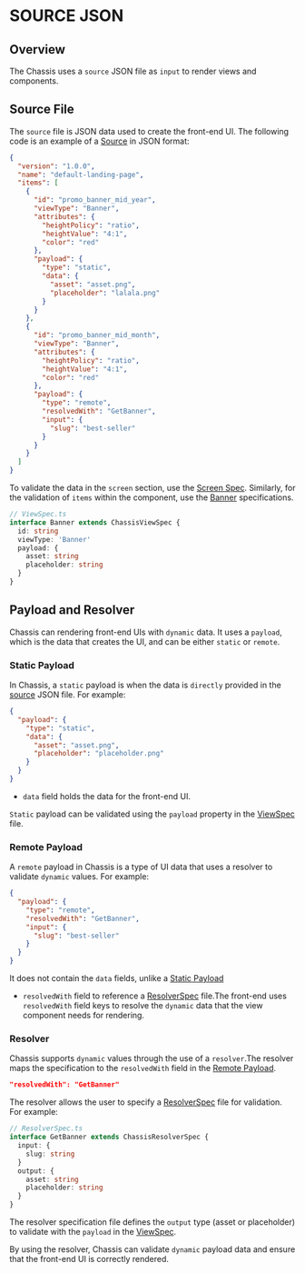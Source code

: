 # SOURCE JSON

## Overview

The Chassis uses a `source` JSON file as `input` to render views and components.

## Source File

The `source` file is JSON data used to create the front-end UI. The following code is an example of a [Source](../example/source.json) in JSON format:

```json
{
  "version": "1.0.0",
  "name": "default-landing-page",
  "items": [
    {
      "id": "promo_banner_mid_year",
      "viewType": "Banner",
      "attributes": {
        "heightPolicy": "ratio",
        "heightValue": "4:1",
        "color": "red"
      },
      "payload": {
        "type": "static",
        "data": {
          "asset": "asset.png",
          "placeholder": "lalala.png"
        }
      }
    },
    {
      "id": "promo_banner_mid_month",
      "viewType": "Banner",
      "attributes": {
        "heightPolicy": "ratio",
        "heightValue": "4:1",
        "color": "red"
      },
      "payload": {
        "type": "remote",
        "resolvedWith": "GetBanner",
        "input": {
          "slug": "best-seller"
        }
      }
    }
  ]
}
```

To validate the data in the `screen` section, use the [Screen Spec](./spec.md/#chassisscreenspec). Similarly, for the validation of `items` within the component, use the [Banner](../example/src/ViewSpec.ts) specifications.

```ts
// ViewSpec.ts
interface Banner extends ChassisViewSpec {
  id: string
  viewType: 'Banner'
  payload: {
    asset: string
    placeholder: string
  }
}
```

## Payload and Resolver

Chassis can rendering front-end UIs with `dynamic` data. It uses a `payload`, which is the data that creates the UI, and can be either `static` or `remote`.

### Static Payload

In Chassis, a `static` payload is when the data is `directly` provided in the [source](#source-file) JSON file. For example:

```json
{
  "payload": {
    "type": "static",
    "data": {
      "asset": "asset.png",
      "placeholder": "placeholder.png"
    }
  }
}
```

- `data` field holds the data for the front-end UI.

`Static` payload can be validated using the `payload` property in the [ViewSpec](./spec.md/#view-spec) file.

### Remote Payload

A `remote` payload in Chassis is a type of UI data that uses a resolver to validate `dynamic` values. For example:

```json
{
  "payload": {
    "type": "remote",
    "resolvedWith": "GetBanner",
    "input": {
      "slug": "best-seller"
    }
  }
}
```

It does not contain the `data` fields, unlike a [Static Payload](#static-payload)

- `resolvedWith` field to reference a [ResolverSpec](./spec.md/#resolver-spec) file.The front-end uses `resolvedWith` field keys to resolve the `dynamic` data that the view component needs for rendering.

### Resolver

Chassis supports `dynamic` values through the use of a `resolver`.The resolver maps the specification to the `resolvedWith` field in the [Remote Payload](#remote-payload).

```json
"resolvedWith": "GetBanner"
```

The resolver allows the user to specify a [ResolverSpec](../example/src/ResolverSpec.ts) file for validation. For example:

```ts
// ResolverSpec.ts
interface GetBanner extends ChassisResolverSpec {
  input: {
    slug: string
  }
  output: {
    asset: string
    placeholder: string
  }
}
```

The resolver specification file defines the `output` type (asset or placeholder) to validate with the `payload` in the [ViewSpec](./spec.md/#view-spec).

By using the resolver, Chassis can validate `dynamic` payload data and ensure that the front-end UI is correctly rendered.

